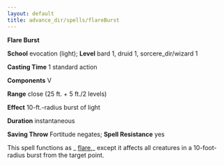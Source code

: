 ```yaml
---
layout: default
title: advance_dir/spells/flareBurst
---
```

 **Flare Burst**

**School** evocation (light); **Level** bard 1, druid 1, sorcere_dir/wizard 1

**Casting Time** 1 standard action

**Components** V

**Range** close (25 ft. + 5 ft./2 levels)

**Effect** 10-ft.-radius burst of light

**Duration** instantaneous

**Saving Throw** Fortitude negates; **Spell Resistance** yes

This spell functions as _ [flare](../../spell_dir/flare#_flare),_ except it affects all creatures in a 10-foot-radius burst from the target point.


